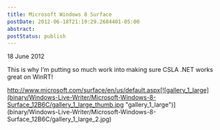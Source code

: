 ```yaml
---
title: Microsoft Windows 8 Surface
postDate: 2012-06-18T21:19:29.2684401-05:00
abstract: 
postStatus: publish
---
```

18 June 2012

This is why I’m putting so much work into making sure CSLA .NET works great on WinRT!

http://www.microsoft.com/surface/en/us/default.aspx[![gallery_1_large](binary/Windows-Live-Writer/Microsoft-Windows-8-Surface_12B6C/gallery_1_large_thumb.jpg "gallery_1_large")](binary/Windows-Live-Writer/Microsoft-Windows-8-Surface_12B6C/gallery_1_large_2.jpg)
